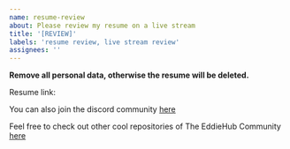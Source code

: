 ```yaml
---
name: resume-review
about: Please review my resume on a live stream
title: '[REVIEW]'
labels: 'resume review, live stream review'
assignees: ''
---
```


**Remove all personal data, otherwise the resume will be deleted.**

Resume link:

You can also join the discord community [here](http://discord.eddiehub.org)

Feel free to check out other cool repositories of The EddieHub Community [here](https://github.com/EddieHubCommunity)
